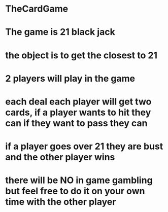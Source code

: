 # TheCardGame
# The game is 21 black jack
# the object is to get the closest to 21 
# 2 players will play in the game
# each deal each player will get two cards, if a player wants to hit they can if they want to pass they can
# if a player goes over 21 they are bust and the other player wins
# there will be NO in game gambling but feel free to do it on your own time with the other player
